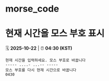 # morse_code
# 현재 시간을 모스 부호 표시
<!-- MORSE_TIME_START -->
🗓️ **2025-10-22** | ⏰ **04:30 (KST)**

```
현재 시간을 입력하세요. 모스 부호로 바꿉니다
----- ....- ...-- -----
모스 부호를 다시 현재 시간으로 바꿉니다
0430
```
<!-- MORSE_TIME_END -->
